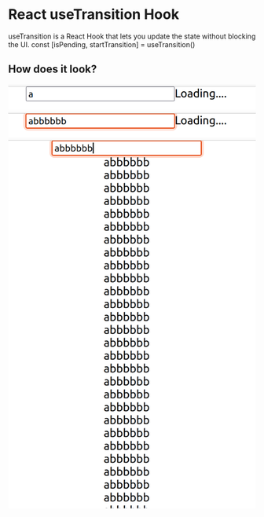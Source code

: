 # React useTransition Hook

useTransition is a React Hook that lets you update the state without blocking the UI.
const [isPending, startTransition] = useTransition()

## How does it look?
![](./public/images/first.png)
![](./public/images/second.png)
![](./public/images/third.png)